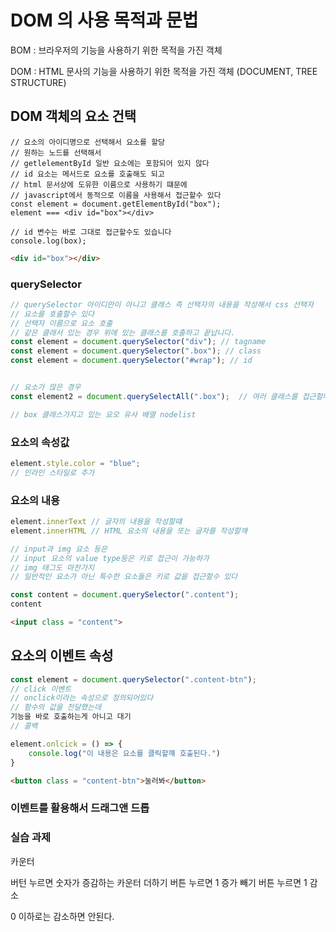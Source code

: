 
# DOM 의 사용 목적과 문법


BOM : 브라우저의 기능을 사용하기 위한 목적을 가진 객체

DOM : HTML 문사의 기능을 사용하기 위한 목적을 가진 객체 (DOCUMENT, TREE STRUCTURE)

## DOM 객체의 요소 건택

```JS
// 요소의 아이디명으로 선택해서 요소를 할당
// 원하는 노드를 선택해서
// getlelementById 일반 요소에는 포함되어 있지 않다
// id 요소는 메서드로 요소를 호출해도 되고
// html 문서상에 도유한 이름으로 사용하기 떄문에
// javascript에서 동적으로 이름을 사용해서 접근할수 있다
const element = document.getElementById("box");
element === <div id="box"></div>

// id 변수는 바로 그대로 접근할수도 있습니다
console.log(box);
```

```html
<div id="box"></div>

```

### querySelector

```js
// querySelector 아이디만이 아니고 클래스 즉 선택자의 내용을 작성해서 css 선택자
// 요소를 호출할수 있다
// 선택자 이름으로 요소 호출
// 같은 클래서 있는 경우 위에 있는 클래스를 호출하고 끝납니다. 
const element = document.querySelector("div"); // tagname
const element = document.querySelector(".box"); // class
const element = document.querySelector("#wrap"); // id


// 요소가 많은 경우
const element2 = document.querySelectAll(".box");  // 여러 클래스를 접근할때

// box 클래스가지고 있는 요오 유사 배열 nodelist
```

### 요소의 속성값

```js
element.style.color = "blue";
// 인라인 스타일로 추가

```

### 요소의 내용 

```js
element.innerText // 글자의 내용을 작성할떄
element.innerHTML // HTML 요소의 내용을 또는 글자를 작성할꺠

// input과 img 요소 등은
// input 요소의 value type등은 키로 접근이 가능하가
// img 태그도 마찬가지
// 일반적인 요소가 아닌 특수한 요소들은 키로 값을 접근할수 있다

const content = document.querySelector(".content");
content
```

```html
<input class = "content">
```

## 요소의 이벤트 속성

```js
const element = document.querySelector(".content-btn");
// click 이벤트
// onclick이라는 속성으로 정의되어있다
// 함수의 값을 전달했는데
기능을 바로 호출하는게 아니고 대기
// 콜백

element.onlcick = () => {
    console.log("이 내용은 요소를 클릭할꺠 호출된다.")
}
```

```html
<button class = "content-btn">눌러봐</button>
```

### 이벤트를 활용해서 드래그앤 드롭



### 실습 과제

카운터 

버턴 누르면 숫자가 증감하는 카운터
더하기 버튼 누르면 1 증가
빼기 버튼 누르면 1 감소

0 이하로는 감소하면 안된다.

